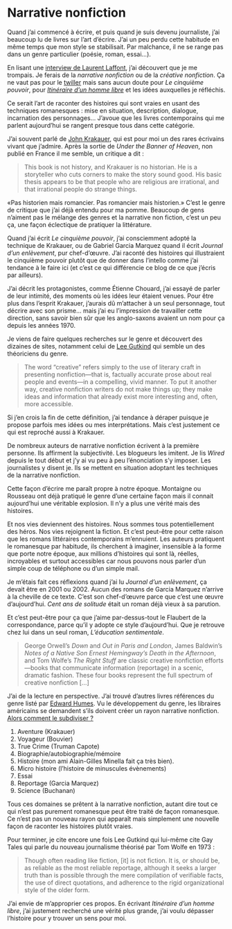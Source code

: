 # Narrative nonfiction

Quand j’ai commencé à écrire, et puis quand je suis devenu journaliste, j’ai beaucoup lu de livres sur l’art d’écrire. J’ai un peu perdu cette habitude en même temps que mon style se stabilisait. Par malchance, il ne se range pas dans un genre particulier (poésie, roman, essai…).<span id="more-4954"></span>

En lisant une [interview de Laurent Laffont](http://www.manuscrit.com/Edito/partenaires/Pages/MarsSavoEdit_LLaffonLat.asp), j’ai découvert que je me trompais. Je ferais de la *narrative nonfiction* ou de la *créative nonfiction*. Ça ne vaut pas pour le [twiller](http://twiller.tcrouzet.com/) mais sans aucun doute pour *Le cinquième pouvoir*, pour [*Itinéraire d’un homme libre*](http://ihl.tcrouzet.com/) et les idées auxquelles je réfléchis.

Ce serait l’art de raconter des histoires qui sont vraies en usant des techniques romanesques : mise en situation, description, dialogue, incarnation des personnages… J’avoue que les livres contemporains qui me parlent aujourd’hui se rangent presque tous dans cette catégorie.

J’ai souvent parlé de [John Krakauer](http://en.wikipedia.org/wiki/Jon_Krakauer), qui est pour moi un des rares écrivains vivant que j’admire. Après la sortie de *Under the Banner of Heaven*, non publié en France il me semble, un critique a dit :

> This book is not history, and Krakauer is no historian. He is a storyteller who cuts corners to make the story sound good. His basic thesis appears to be that people who are religious are irrational, and that irrational people do strange things.

«Pas historien mais romancier. Pas romancier mais historien.» C’est le genre de critique que j’ai déjà entendu pour ma pomme. Beaucoup de gens n’aiment pas le mélange des genres et la narrative non fiction, c’est un peu ça, une façon éclectique de pratiquer la littérature.

Quand j’ai écrit *Le cinquième pouvoir*, j’ai consciemment adopté la technique de Krakauer, ou de Gabriel Garcia Marquez quand il écrit *Journal d’un enlèvement*, pur chef-d’œuvre. J’ai raconté des histoires qui illustraient le cinquième pouvoir plutôt que de donner dans l’intello comme j’ai tendance à le faire ici (et c’est ce qui différencie ce blog de ce que j’écris par ailleurs).

J’ai décrit les protagonistes, comme Étienne Chouard, j’ai essayé de parler de leur intimité, des moments où les idées leur étaient venues. Pour être plus dans l’esprit Krakauer, j’aurais dû m’attacher à un seul personnage, tout décrire avec son prisme… mais j’ai eu l’impression de travailler cette direction, sans savoir bien sûr que les anglo-saxons avaient un nom pour ça depuis les années 1970.

Je viens de faire quelques recherches sur le genre et découvert des dizaines de sites, notamment celui de [Lee Gutkind](http://www.creativenonfiction.org/thejournal/whatiscnf.htm) qui semble un des théoriciens du genre.

> The word “creative” refers simply to the use of literary craft in presenting nonfiction—that is, factually accurate prose about real people and events—in a compelling, vivid manner. To put it another way, creative nonfiction writers do not make things up; they make ideas and information that already exist more interesting and, often, more accessible.

Si j’en crois la fin de cette définition, j’ai tendance à déraper puisque je propose parfois mes idées ou mes interprétations. Mais c’est justement ce qui est reproché aussi à Krakauer.

De nombreux auteurs de narrative nonfiction écrivent à la première personne. Ils affirment la subjectivité. Les blogueurs les imitent. Je lis *Wired* depuis le tout début et j’y ai vu peu à peu l’énonciation s’y imposer. Les journalistes y disent je. Ils se mettent en situation adoptant les techniques de la narrative nonfiction.

Cette façon d’écrire me paraît propre à notre époque. Montaigne ou Rousseau ont déjà pratiqué le genre d’une certaine façon mais il connait aujourd’hui une véritable explosion. Il n’y a plus une vérité mais des histoires.

Et nos vies deviennent des histoires. Nous sommes tous potentiellement des héros. Nos vies rejoignent la fiction. Et c’est peut-être pour cette raison que les romans littéraires contemporains m’ennuient. Les auteurs pratiquent le romanesque par habitude, ils cherchent à imaginer, insensible à la forme que porte notre époque, aux millions d’histoires qui sont là, réelles, incroyables et surtout accessibles car nous pouvons nous parler d’un simple coup de téléphone ou d’un simple mail.

Je m’étais fait ces réflexions quand j’ai lu *Journal d’un enlèvement*, ça devait être en 2001 ou 2002. Aucun des romans de Garcia Marquez n’arrive à la cheville de ce texte. C’est son chef-d’œuvre parce que c’est une œuvre d’aujourd’hui. *Cent ans de solitude* était un roman déjà vieux à sa parution.

Et c’est peut-être pour ça que j’aime par-dessus-tout le Flaubert de la correspondance, parce qu’il y adopte ce style d’aujourd’hui. Que je retrouve chez lui dans un seul roman, *L’éducation sentimentale*.

> George Orwell’s *Down* and *Out in Paris and London*, James Baldwin’s *Notes of a Native Son Ernest Hemingway’s Death in the Afternoon*, and Tom Wolfe’s *The Right Stuff* are classic creative nonfiction efforts—books that communicate information (reportage) in a scenic, dramatic fashion. These four books represent the full spectrum of creative nonfiction \[…\]

J’ai de la lecture en perspective. J’ai trouvé d’autres livres références du genre listé par [Edward Humes](http://www.edwardhumes.com/narrative.shtml). Vu le développement du genre, les libraires américains se demandent s’ils doivent créer un rayon narrative nonfiction. [Alors comment le subdiviser ?](http://laureltarulli.wordpress.com/2008/05/26/narrative-nonfiction-%E2%80%93-a-new-genre-heading/)

1. Aventure (Krakauer)
2. Voyageur (Bouvier)
3. True Crime (Truman Capote)
4. Biographie/autobiographie/mémoire
5. Histoire (mon ami Alain-Gilles Minella fait ça très bien).
6. Micro histoire (l’histoire de minuscules évènements)
7. Essai
8. Reportage (Garcia Marquez)
9. Science (Buchanan)

Tous ces domaines se prêtent à la narrative nonfiction, autant dire tout ce qui n’est pas purement romanesque peut être traité de façon romanesque. Ce n’est pas un nouveau rayon qui apparaît mais simplement une nouvelle façon de raconter les histoires plutôt vraies.

Pour terminer, je cite encore une fois Lee Gutkind qui lui-même cite Gay Tales qui parle du nouveau journalisme théorisé par Tom Wolfe en 1973 :

> Though often reading like fiction, \[it\] is not fiction. It is, or should be, as reliable as the most reliable reportage, although it seeks a larger truth than is possible through the mere compilation of verifiable facts, the use of direct quotations, and adherence to the rigid organizational style of the older form.

J’ai envie de m’approprier ces propos. En écrivant *Itinéraire d’un homme libre*, j’ai justement recherché une vérité plus grande, j’ai voulu dépasser l’histoire pour y trouver un sens pour moi.